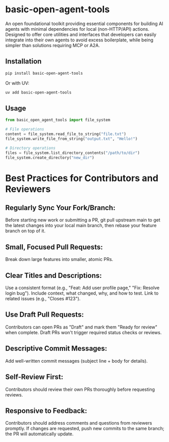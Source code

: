 # basic-open-agent-tools

An open foundational toolkit providing essential components for building AI agents with minimal dependencies for local (non-HTTP/API) actions. Designed to offer core utilities and interfaces that developers can easily integrate into their own agents to avoid excess boilerplate, while being simpler than solutions requiring MCP or A2A.

## Installation

```bash
pip install basic-open-agent-tools
```

Or with UV:
```bash
uv add basic-open-agent-tools
```

## Usage

```python
from basic_open_agent_tools import file_system

# File operations
content = file_system.read_file_to_string("file.txt")
file_system.write_file_from_string("output.txt", "Hello!")

# Directory operations  
files = file_system.list_directory_contents("/path/to/dir")
file_system.create_directory("new_dir")
```




# Best Practices for Contributors and Reviewers

## Regularly Sync Your Fork/Branch:

Before starting new work or submitting a PR, git pull upstream main to get the latest changes into your local main branch, then rebase your feature branch on top of it.

## Small, Focused Pull Requests:

Break down large features into smaller, atomic PRs.

## Clear Titles and Descriptions:

Use a consistent format (e.g., "Feat: Add user profile page," "Fix: Resolve login bug"). Include context, what changed, why, and how to test. Link to related issues (e.g., "Closes #123").

## Use Draft Pull Requests:

Contributors can open PRs as "Draft" and mark them "Ready for review" when complete. Draft PRs won't trigger required status checks or reviews.

## Descriptive Commit Messages:

Add well-written commit messages (subject line + body for details).

## Self-Review First:

Contributors should review their own PRs thoroughly before requesting reviews.

## Responsive to Feedback:

Contributors should address comments and questions from reviewers promptly. If changes are requested, push new commits to the same branch; the PR will automatically update.



